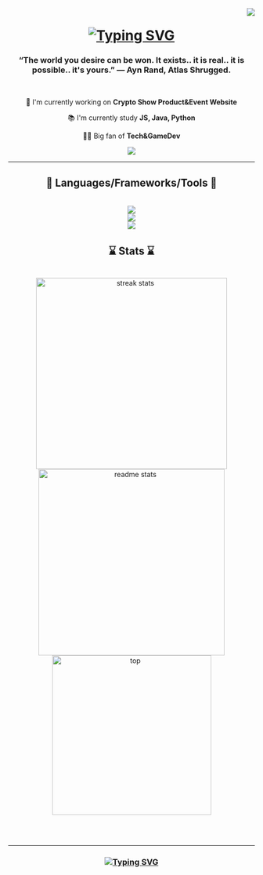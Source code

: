 <img align="right" src="https://visitor-badge.laobi.icu/badge?page_id=RalphFilipek.RalphFilipek" />

<h1 align="center">
  <a href="https://git.io/typing-svg"><img src="https://readme-typing-svg.herokuapp.com?font=Pixelify+Sans&weight=700&size=24&duration=4000&pause=1000&color=3692F7&background=369F9A00&center=true&vCenter=true&random=false&width=435&lines=Hi%2C+I'm+Ralph.+👋;Junior+Software+Engineer+🧑‍💻" alt="Typing SVG" />
  </a>


</h1>

  <h3 align="center"> “The world you desire can be won. It exists.. it is real.. it is possible.. it's yours.” ― Ayn Rand, Atlas Shrugged.</h3>

  <br/>

 <div align="center">

 🔨 I'm currently working on **Crypto Show Product&Event Website**
 
 📚 I'm currently study **JS, Java, Python**

 👨‍🎤 Big fan of **Tech&GameDev**

 </div>

 <div align="center">
 <a href="https://linkedin.com/in/ralph-filipek" target="_blank">
   <img src="https://img.shields.io/badge/LinkedIn-0077B5?style=for-the-badge&logo=linkedin&logoColor=white" target="_blank" />
 </a>
 </div>

 <hr/>

 <h2 align="center">📱 Languages/Frameworks/Tools 📱</h2>
<br/>
<div align="center">
  <a href="https://skillicons.dev">
    <img src="https://skillicons.dev/icons?i=html,css,js,java,php,py" />
    <br/>
    <img src="https://skillicons.dev/icons?i=bootstrap,nodejs,react,sass,npm" />
    <br/>
    <img src="https://skillicons.dev/icons?i=blender,unreal,vscode,wordpress" />
  </a>
</div>

<h2 align="center">⌛ Stats ⌛ </h2>
<br>
<div align="center">
  <img width=390 src="https://streak-stats.demolab.com/?user=ralphfilipek&count_private=true&theme=react&border_radius=10" alt="streak stats"/>
  <img width=380 src="https://github-readme-stats.vercel.app/api?username=ralphfilipek&show_icons=true&theme=react&border_radius=10" alt="readme stats" />
  <br/>
  <img width=325 align="center" src="https://github-readme-stats.vercel.app/api/top-langs/?username=ralphfilipek&theme=react&border_radius=10" alt=top langs" />
</div>

<br/><br/>
<hr/>

<h3 align="center">
<a href="https://git.io/typing-svg"><img src="https://readme-typing-svg.herokuapp.com?font=Pixelify+Sans&weight=700&size=24&duration=4000&pause=1000&color=3692F7&center=true&random=false&width=435&lines=Thanks++%F0%9F%92%A9" alt="Typing SVG" /></a>
  
   
